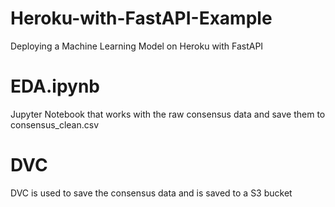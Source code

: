 # Heroku-with-FastAPI-Example
Deploying a Machine Learning Model on Heroku with FastAPI

# EDA.ipynb

Jupyter Notebook that works with the raw consensus data and save them to consensus_clean.csv

# DVC

DVC is used to save the consensus data and is saved to a S3 bucket




